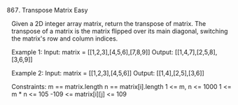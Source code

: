 867. Transpose Matrix
Easy

Given a 2D integer array matrix, return the transpose of matrix.
The transpose of a matrix is the matrix flipped over its main diagonal, switching the matrix's row and column indices.

Example 1:
Input: matrix = [[1,2,3],[4,5,6],[7,8,9]]
Output: [[1,4,7],[2,5,8],[3,6,9]]

Example 2:
Input: matrix = [[1,2,3],[4,5,6]]
Output: [[1,4],[2,5],[3,6]]
 
Constraints:
m == matrix.length
n == matrix[i].length
1 <= m, n <= 1000
1 <= m * n <= 105
-109 <= matrix[i][j] <= 109
